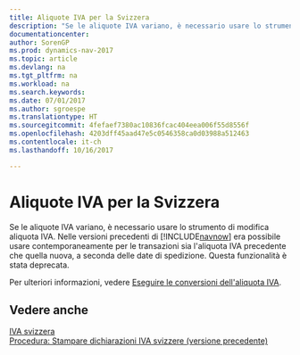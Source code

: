 ```yaml
---
title: Aliquote IVA per la Svizzera
description: "Se le aliquote IVA variano, è necessario usare lo strumento di modifica aliquota IVA. Nelle versioni precedenti di [!INCLUDE[navnow](../../includes/navnow_md.md)] era possibile usare contemporaneamente per le transazioni sia l'aliquota IVA precedente che quella nuova, a seconda delle date di spedizione. Questa funzionalità è stata deprecata."
documentationcenter: 
author: SorenGP
ms.prod: dynamics-nav-2017
ms.topic: article
ms.devlang: na
ms.tgt_pltfrm: na
ms.workload: na
ms.search.keywords: 
ms.date: 07/01/2017
ms.author: sgroespe
ms.translationtype: HT
ms.sourcegitcommit: 4fefaef7380ac10836fcac404eea006f55d8556f
ms.openlocfilehash: 4203dff45aad47e5c0546358ca0d03988a512463
ms.contentlocale: it-ch
ms.lasthandoff: 10/16/2017

---
```

# <a name="vat-rates-for-switzerland"></a>Aliquote IVA per la Svizzera
Se le aliquote IVA variano, è necessario usare lo strumento di modifica aliquota IVA. Nelle versioni precedenti di [!INCLUDE[navnow](../../includes/navnow_md.md)] era possibile usare contemporaneamente per le transazioni sia l'aliquota IVA precedente che quella nuova, a seconda delle date di spedizione. Questa funzionalità è stata deprecata.  
  
 Per ulteriori informazioni, vedere [Eseguire le conversioni dell'aliquota IVA](perform-vat-rate-conversions.md).  
  
## <a name="see-also"></a>Vedere anche  
 [IVA svizzera](swiss-value-added-tax.md)   
 [Procedura: Stampare dichiarazioni IVA svizzere (versione precedente)](how-to-print-swiss-vat-statements-older-version-.md)
